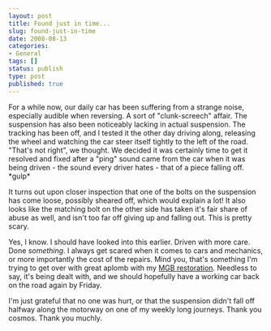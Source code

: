 ```yaml
---
layout: post
title: Found just in time...
slug: found-just-in-time
date: 2008-08-13
categories:
- General
tags: []
status: publish
type: post
published: true
---
```

<p>For a while now, our daily car has been suffering from a strange noise, especially audible when reversing. A sort of "clunk-screech" affair. The suspension has also been noticeably lacking in actual suspension. The tracking has been off, and I tested it the other day driving along, releasing the wheel and watching the car steer itself tightly to the left of the road. "That's not right", we thought. We decided it was certainly time to get it resolved and fixed after a "ping" sound came from the car when it was being driven - the sound every driver hates - that of a piece falling off. *gulp*</p>
<p>It turns out upon closer inspection that one of the bolts on the suspension has come loose, possibly sheared off, which would explain a lot! It also looks like the matching bolt on the other side has taken it's fair share of abuse as well, and isn't too far off giving up and falling out. This is pretty scary.</p>
<p>Yes, I know. I should have looked into this earlier. Driven with more care. Done <em>something</em>. I always get scared when it comes to cars and mechanics, or more importantly the cost of the repairs. Mind you, that's something I'm trying to get over with great aplomb with my <a title="My MG B GT restoration" href="http://www.mattgifford.co.uk/greasemonkey/">MGB restoration</a>. Needless to say, it's being dealt with, and we should hopefully have a working car back on the road again by Friday.</p>
<p>I'm just grateful that no one was hurt, or that the suspension didn't fall off halfway along the motorway on one of my weekly long journeys. Thank you cosmos. Thank you muchly.</p>
